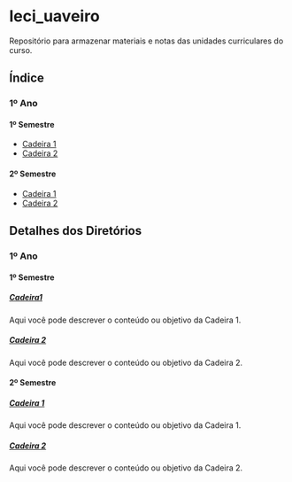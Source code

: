 # leci_uaveiro

Repositório para armazenar materiais e notas das unidades curriculares do curso.

## Índice

### 1º Ano

#### 1º Semestre
- [Cadeira 1](1ano/sem1/fp)
- [Cadeira 2](1ano/sem1/isd)

#### 2º Semestre
- [Cadeira 1](1ano/sem2/lsd)
- [Cadeira 2](1ano/sem2/calculo2)

## Detalhes dos Diretórios

### 1º Ano

#### 1º Semestre
##### [Cadeira1](1ano/sem1/cadeira1)
Aqui você pode descrever o conteúdo ou objetivo da Cadeira 1.

##### [Cadeira 2](1ano/sem1/cadeira2)
Aqui você pode descrever o conteúdo ou objetivo da Cadeira 2.

#### 2º Semestre
##### [Cadeira 1](1ano/sem2/cadeira1)
Aqui você pode descrever o conteúdo ou objetivo da Cadeira 1.

##### [Cadeira 2](1ano/sem2/cadeira2)
Aqui você pode descrever o conteúdo ou objetivo da Cadeira 2.
